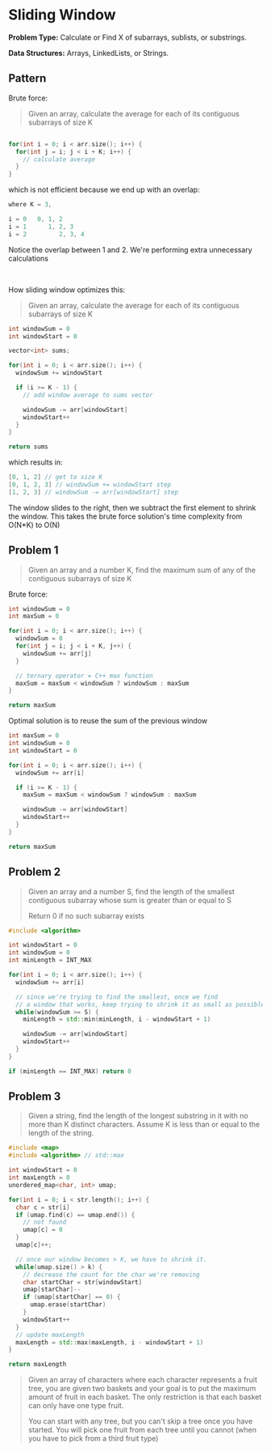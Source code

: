 # Sliding Window

**Problem Type:** Calculate or Find X of subarrays, sublists, or substrings.

**Data Structures:** Arrays, LinkedLists, or Strings.

## Pattern

Brute force:

> Given an array, calculate the average for each of its contiguous subarrays of size K

```C++

for(int i = 0; i < arr.size(); i++) {
  for(int j = i; j < i + K; i++) {
    // calculate average
  }
}

```

which is not efficient because we end up with an overlap:

```C++
where K = 3,

i = 0   0, 1, 2
i = 1      1, 2, 3
i = 2         2, 3, 4
```

Notice the overlap between 1 and 2. We're performing extra unnecessary calculations

<br>

How sliding window optimizes this:

> Given an array, calculate the average for each of its contiguous subarrays of size K

```C++
int windowSum = 0
int windowStart = 0

vector<int> sums;

for(int i = 0; i < arr.size(); i++) {
  windowSum += windowStart

  if (i >= K - 1) {
    // add window average to sums vector

    windowSum -= arr[windowStart]
    windowStart++
  }
}

return sums
```
which results in:

```C++
[0, 1, 2] // get to size K
[0, 1, 2, 3] // windowSum += windowStart step
[1, 2, 3] // windowSum -= arr[windowStart] step
```

The window slides to the right, then we subtract the first element to shrink the window. This takes the brute force solution's time complexity from O(N*K) to O(N)

## Problem 1

> Given an array and a number K, find the maximum sum of any of the contiguous subarrays of size K

Brute force:

```C++
int windowSum = 0
int maxSum = 0

for(int i = 0; i < arr.size(); i++) {
  windowSum = 0
  for(int j = i; j < i + K, j++) {
    windowSum += arr[j]
  }

  // ternary operator = C++ max function
  maxSum = maxSum < windowSum ? windowSum : maxSum
}

return maxSum
```

Optimal solution is to reuse the sum of the previous window

```C++
int maxSum = 0
int windowSum = 0
int windowStart = 0

for(int i = 0; i < arr.size(); i++) {
  windowSum += arr[i]

  if (i >= K - 1) {
    maxSum = maxSum < windowSum ? windowSum : maxSum

    windowSum -= arr[windowStart]
    windowStart++
  }
}

return maxSum
```

## Problem 2

> Given an array and a number S, find the length of the smallest contiguous subarray whose sum is greater than or equal to S
> 
> Return 0 if no such subarray exists

```C++
#include <algorithm>

int windowStart = 0
int windowSum = 0
int minLength = INT_MAX

for(int i = 0; i < arr.size(); i++) {
  windowSum += arr[i]

  // since we're trying to find the smallest, once we find
  // a window that works, keep trying to shrink it as small as possible
  while(windowSum >= S) {
    minLength = std::min(minLength, i - windowStart + 1)

    windowSum -= arr[windowStart]
    windowStart++
  }
}

if (minLength == INT_MAX) return 0
```

## Problem 3

> Given a string, find the length of the longest substring in it with no more than K distinct characters. Assume K is less than or equal to the length of the string.

```C++
#include <map>
#include <algorithm> // std::max

int windowStart = 0
int maxLength = 0
unordered_map<char, int> umap;

for(int i = 0; i < str.length(); i++) {
  char c = str[i]
  if (umap.find(c) == umap.end()) {
    // not found
    umap[c] = 0
  }
  umap[c]++;

  // once our window becomes > K, we have to shrink it.
  while(umap.size() > k) {
    // decrease the count for the char we're removing
    char startChar = str[windowStart]
    umap[starChar]--
    if (umap[startChar] == 0) {
      umap.erase(startChar)
    }
    windowStart++
  }
  // update maxLength
  maxLength = std::max(maxLength, i - windowStart + 1)
}

return maxLength
```

> Given an array of characters where each character represents a fruit tree, you are given two baskets and your goal is to put the maximum amount of fruit in each basket. The only restriction is that each basket can only have one type fruit.
>
> You can start with any tree, but you can't skip a tree once you have started. You will pick one fruit from each tree until you cannot (when you have to pick from a third fruit type)

```C++

```